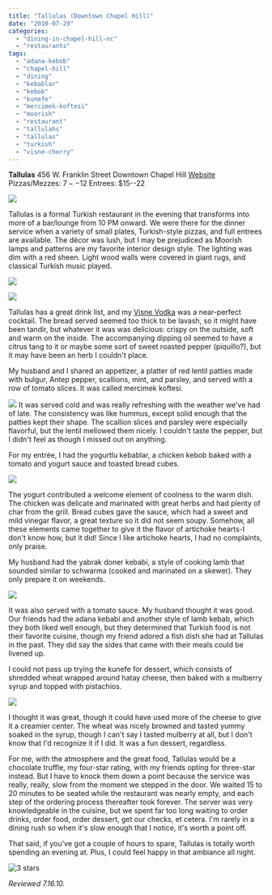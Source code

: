 ```yaml
---
title: "Tallulas (Downtown Chapel Hill)"
date: "2010-07-29"
categories:
  - "dining-in-chapel-hill-nc"
  - "restaurants"
tags:
  - "adana-kebob"
  - "chapel-hill"
  - "dining"
  - "kebablar"
  - "kebob"
  - "kunefe"
  - "mercimek-koftesi"
  - "moorish"
  - "restaurant"
  - "tallulahs"
  - "tallulas"
  - "turkish"
  - "visne-cherry"
---
```


**Tallulas** 456 W. Franklin Street Downtown Chapel Hill [Website](http://www.talullas.com/) Pizzas/Mezzes: $7--$12 Entrees: $15--22

![](http://www.thegourmez.com/gourmez/photos/tallulas11.JPG)

Tallulas is a formal Turkish restaurant in the evening that transforms into more of a bar/lounge from 10 PM onward. We were there for the dinner service when a variety of small plates, Turkish-style pizzas, and full entrees are available. The décor was lush, but I may be prejudiced as Moorish lamps and patterns are my favorite interior design style. The lighting was dim with a red sheen. Light wood walls were covered in giant rugs, and classical Turkish music played.

![](http://www.thegourmez.com/gourmez/photos/tallulas02.JPG)

![](http://www.thegourmez.com/gourmez/photos/tallulas07.JPG)

Tallulas has a great drink list, and my [Visne Vodka](http://www.thegourmez.com/?p=1485) was a near-perfect cocktail. The bread served seemed too thick to be lavash, so it might have been tandir, but whatever it was was delicious: crispy on the outside, soft and warm on the inside. The accompanying dipping oil seemed to have a citrus tang to it or maybe some sort of sweet roasted pepper (piquillo?), but it may have been an herb I couldn't place.

My husband and I shared an appetizer, a platter of red lentil patties made with bulgur, Antep pepper, scallions, mint, and parsley, and served with a row of tomato slices. It was called mercimek koftesi.

![](http://www.thegourmez.com/gourmez/photos/tallulas06.JPG)  It was served cold and was really refreshing with the weather we've had of late. The consistency was like hummus, except solid enough that the patties kept their shape. The scallion slices and parsley were especially flavorful, but the lentil mellowed them nicely. I couldn't taste the pepper, but I didn't feel as though I missed out on anything.

For my entrée, I had the yogurtlu kebablar, a chicken kebob baked with a tomato and yogurt sauce and toasted bread cubes.

![](http://www.thegourmez.com/gourmez/photos/tallulas09.JPG)

The yogurt contributed a welcome element of coolness to the warm dish. The chicken was delicate and marinated with great herbs and had plenty of char from the grill. Bread cubes gave the sauce, which had a sweet and mild vinegar flavor, a great texture so it did not seem soupy. Somehow, all these elements came together to give it the flavor of artichoke hearts-I don't know how, but it did! Since I like artichoke hearts, I had no complaints, only praise.

My husband had the yabrak doner kebabi, a style of cooking lamb that sounded similar to schwarma (cooked and marinated on a skewer). They only prepare it on weekends.

![](http://www.thegourmez.com/gourmez/photos/tallulas08.JPG)

It was also served with a tomato sauce. My husband thought it was good. Our friends had the adana kebabi and another style of lamb kebab, which they both liked well enough, but they determined that Turkish food is not their favorite cuisine, though my friend adored a fish dish she had at Tallulas in the past. They did say the sides that came with their meals could be livened up.

I could not pass up trying the kunefe for dessert, which consists of shredded wheat wrapped around hatay cheese, then baked with a mulberry syrup and topped with pistachios.

![](http://www.thegourmez.com/gourmez/photos/tallulas10.JPG)

I thought it was great, though it could have used more of the cheese to give it a creamier center. The wheat was nicely browned and tasted yummy soaked in the syrup, though I can't say I tasted mulberry at all, but I don't know that I'd recognize it if I did. It was a fun dessert, regardless.

For me, with the atmosphere and the great food, Tallulas would be a chocolate truffle, my four-star rating, with my friends opting for three-star instead. But I have to knock them down a point because the service was really, really, slow from the moment we stepped in the door. We waited 15 to 20 minutes to be seated while the restaurant was nearly empty, and each step of the ordering process thereafter took forever. The server was very knowledgeable in the cuisine, but we spent far too long waiting to order drinks, order food, order dessert, get our checks, et cetera. I'm rarely in a dining rush so when it's slow enough that I notice, it's worth a point off.

That said, if you've got a couple of hours to spare, Tallulas is totally worth spending an evening at. Plus, I could feel happy in that ambiance all night.




<div class="caption">

![3 stars](http://s3.amazonaws.com/thegourmez-wpmedia/2009/02/rating_avocado1.gif "rating_avocado1")</div>


_Reviewed 7.16.10._
